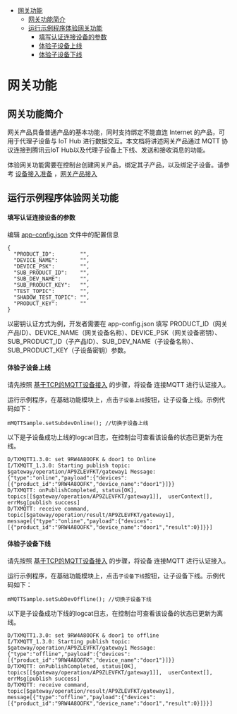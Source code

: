 * [网关功能](#网关功能)
  * [网关功能简介](#网关功能简介)
  * [运行示例程序体验网关功能](#运行示例程序体验网关功能)
    * [填写认证连接设备的参数](#填写认证连接设备的参数)
    * [体验子设备上线](#体验子设备上线)
    * [体验子设备下线](#体验子设备下线)

# 网关功能
## 网关功能简介
网关产品具备普通产品的基本功能，同时支持绑定不能直连 Internet 的产品，可用于代理子设备与 IoT Hub 进行数据交互。本文档将讲述网关产品通过 MQTT 协议连接到腾讯云IoT Hub以及代理子设备上下线、发送和接收消息的功能。

体验网关功能需要在控制台创建网关产品，绑定其子产品，以及绑定子设备。请参考 [设备接入准备](https://cloud.tencent.com/document/product/634/14442) ，[网关产品接入](https://cloud.tencent.com/document/product/634/32740)

## 运行示例程序体验网关功能

#### 填写认证连接设备的参数
编辑 [app-config.json](https://github.com/tencentyun/iot-device-java/blob/master/hub-device-android/app-config.json) 文件中的配置信息
```
{
  "PRODUCT_ID":        "",
  "DEVICE_NAME":       "",
  "DEVICE_PSK":        "",
  "SUB_PRODUCT_ID":    "",
  "SUB_DEV_NAME":      "",
  "SUB_PRODUCT_KEY":   "",
  "TEST_TOPIC":        "",
  "SHADOW_TEST_TOPIC": "",
  "PRODUCT_KEY":       ""
}
```
以密钥认证方式为例，开发者需要在 app-config.json 填写 PRODUCT_ID（网关产品ID）、DEVICE_NAME（网关设备名称）、DEVICE_PSK（网关设备密钥）、SUB_PRODUCT_ID（子产品ID）、SUB_DEV_NAME（子设备名称）、SUB_PRODUCT_KEY（子设备密钥）参数。

#### 体验子设备上线

请先按照 [基于TCP的MQTT设备接入](https://github.com/tencentyun/iot-device-java/blob/master/hub-device-android/docs/基于TCP的MQTT设备接入.md) 的步骤，将设备 连接MQTT 进行认证接入。

运行示例程序，在基础功能模块上，点击`子设备上线`按钮，让子设备上线。示例代码如下：
```
mMQTTSample.setSubdevOnline(); //切换子设备上线
```

以下是子设备成功上线的logcat日志，在控制台可查看该设备的状态已更新为在线。
```
D/TXMQTT1.3.0: set 9RW4A8OOFK & door1 to Online
I/TXMQTT_1.3.0: Starting publish topic: $gateway/operation/AP9ZLEVFKT/gateway1 Message: {"type":"online","payload":{"devices":[{"product_id":"9RW4A8OOFK","device_name":"door1"}]}}
D/TXMQTT: onPublishCompleted, status[OK], topics[[$gateway/operation/AP9ZLEVFKT/gateway1]],  userContext[], errMsg[publish success]
D/TXMQTT: receive command, topic[$gateway/operation/result/AP9ZLEVFKT/gateway1], message[{"type":"online","payload":{"devices":[{"product_id":"9RW4A8OOFK","device_name":"door1","result":0}]}}]
```

#### 体验子设备下线

请先按照 [基于TCP的MQTT设备接入](https://github.com/tencentyun/iot-device-java/blob/master/hub-device-android/docs/基于TCP的MQTT设备接入.md) 的步骤，将设备 连接MQTT 进行认证接入。

运行示例程序，在基础功能模块上，点击`子设备下线`按钮，让子设备下线。示例代码如下：
```
mMQTTSample.setSubDevOffline(); //切换子设备下线
```

以下是子设备成功下线的logcat日志，在控制台可查看该设备的状态已更新为离线。
```
D/TXMQTT1.3.0: set 9RW4A8OOFK & door1 to offline
I/TXMQTT_1.3.0: Starting publish topic: $gateway/operation/AP9ZLEVFKT/gateway1 Message: {"type":"offline","payload":{"devices":[{"product_id":"9RW4A8OOFK","device_name":"door1"}]}}
D/TXMQTT: onPublishCompleted, status[OK], topics[[$gateway/operation/AP9ZLEVFKT/gateway1]],  userContext[], errMsg[publish success]
D/TXMQTT: receive command, topic[$gateway/operation/result/AP9ZLEVFKT/gateway1], message[{"type":"offline","payload":{"devices":[{"product_id":"9RW4A8OOFK","device_name":"door1","result":0}]}}]
```

